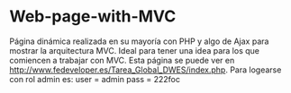 # Web-page-with-MVC
Página dinámica realizada en su mayoría con PHP y algo de Ajax  para mostrar la arquitectura MVC.
Ideal para tener una idea para los que comiencen a trabajar con MVC.
Esta página se puede ver en http://www.fedeveloper.es/Tarea_Global_DWES/index.php.
Para logearse con rol admin es: 
user = admin
pass = 222foc
